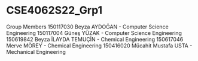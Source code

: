 # CSE4062S22_Grp1

Group Members
150117030 Beyza AYDOĞAN - Computer Science Engineering
150117004 Güneş YÜZAK - Computer Science Engineering
150619842 Beyza İLAYDA TEMUÇİN - Chemical Engineering
150617046 Merve MÖREY - Chemical Engineering
150416020 Mücahit Mustafa USTA - Mechanical Engineering
